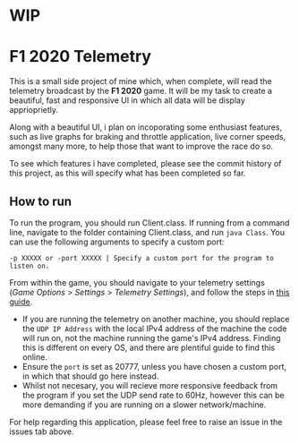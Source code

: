 # WIP

# F1 2020 Telemetry

This is a small side project of mine which, when complete, will read the telemetry broadcast by the **F1 2020** game. It will be my task to create a beautiful, fast and responsive UI in which all data will be display apprioprietly.

Along with a beautiful UI, i plan on incoporating some enthusiast features, such as live graphs for braking and throttle application, live corner speeds, amongst many more, to help those that want to improve the race do so.

To see which features i have completed, please see the commit history of this project, as this will specify what has been completed so far.

## How to run
To run the program, you should run Client.class. If running from a command line, navigate to the folder containing Client.class, and run `java Class`. You can use the following arguments to specify a custom port:

    -p XXXXX or -port XXXXX | Specify a custom port for the program to listen on.

From within the game, you should navigate to your telemetry settings (_Game Options_ > _Settings_ > _Telemetry Settings_), and follow the steps in [this guide](https://www.simracingtelemetry.com/help/F12020/).

- If you are running the telemetry on another machine, you should replace the `UDP IP Address` with the local IPv4 address of the machine the code will run on, not the machine running the game's IPv4 address. Finding this is different on every OS, and there are plentiful guide to find this online.
- Ensure the `port` is set as 20777, unless you have chosen a custom port, in which that should go here instead.
- Whilst not necesary, you will recieve more responsive feedback from the program if you set the UDP send rate to 60Hz, however this can be more demanding if you are running on a slower network/machine.

For help regarding this application, please feel free to raise an issue in the issues tab above.

 
